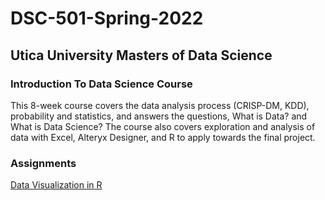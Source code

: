 # DSC-501-Spring-2022
## Utica University Masters of Data Science
### Introduction To Data Science Course
This 8-week course covers the data analysis process (CRISP-DM, KDD), probability and statistics, and answers the questions, What is Data? and What is Data Science? The course also covers exploration and analysis of data with Excel, Alteryx Designer, and R to apply towards the final project.

### Assignments
[Data Visualization in R](Assignments/data_visualization_assignment.rmd)
<br/><br/>


